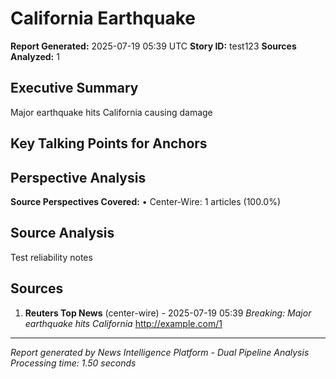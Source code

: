 # California Earthquake
**Report Generated:** 2025-07-19 05:39 UTC
**Story ID:** test123
**Sources Analyzed:** 1

## Executive Summary
Major earthquake hits California causing damage

## Key Talking Points for Anchors

## Perspective Analysis
**Source Perspectives Covered:**
• Center-Wire: 1 articles (100.0%)

## Source Analysis
Test reliability notes

## Sources
1. **Reuters Top News** (center-wire) - 2025-07-19 05:39
   *Breaking: Major earthquake hits California*
   http://example.com/1

---
*Report generated by News Intelligence Platform - Dual Pipeline Analysis*
*Processing time: 1.50 seconds*